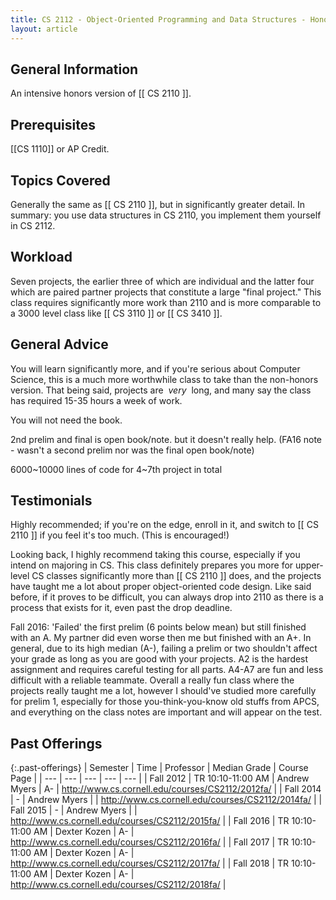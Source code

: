 ```yaml
---
title: CS 2112 - Object-Oriented Programming and Data Structures - Honors
layout: article
---
```


## General Information

An intensive honors version of [[ CS 2110 ]].

## Prerequisites

[[CS 1110]] or AP Credit.

## Topics Covered

Generally the same as [[ CS 2110 ]], but in significantly greater detail. In summary: you use data structures in CS 2110, you implement them yourself in CS 2112.

## Workload

Seven projects, the earlier three of which are individual and the latter four which are paired partner projects that constitute a large "final project." This class requires significantly more work than 2110 and is more comparable to a 3000 level class like [[ CS 3110 ]] or [[ CS 3410 ]].

## General Advice

You will learn significantly more, and if you're serious about Computer Science, this is a much more worthwhile class to take than the non-honors version. That being said, projects are  _very_  long, and many say the class has required 15-35 hours a week of work.

You will not need the book.

2nd prelim and final is open book/note. but it doesn't really help. (FA16 note - wasn't a second prelim nor was the final open book/note)

6000~10000 lines of code for 4~7th project in total

## Testimonials

Highly recommended; if you're on the edge, enroll in it, and switch to [[ CS 2110 ]] if you feel it's too much. (This is encouraged!)

Looking back, I highly recommend taking this course, especially if you intend on majoring in CS. This class definitely prepares you more for upper-level CS classes significantly more than [[ CS 2110 ]] does, and the projects have taught me a lot about proper object-oriented code design. Like said before, if it proves to be difficult, you can always drop into 2110 as there is a process that exists for it, even past the drop deadline.

Fall 2016: 'Failed' the first prelim (6 points below mean) but still finished with an A. My partner did even worse then me but finished with an A+. In general, due to its high median (A-), failing a prelim or two shouldn't affect your grade as long as you are good with your projects. A2 is the hardest assignment and requires careful testing for all parts. A4-A7 are fun and less difficult with a reliable teammate. Overall a really fun class where the projects really taught me a lot, however I should've studied more carefully for prelim 1, especially for those you-think-you-know old stuffs from APCS, and everything on the class notes are important and will appear on the test. 

## Past Offerings

{:.past-offerings}
| Semester | Time | Professor | Median Grade | Course Page |
| --- | --- | --- | --- | --- |
| Fall 2012 | TR 10:10-11:00 AM | Andrew Myers | A- | <http://www.cs.cornell.edu/courses/CS2112/2012fa/> |
| Fall 2014 | - | Andrew Myers |  | <http://www.cs.cornell.edu/courses/CS2112/2014fa/> |
| Fall 2015 | - | Andrew Myers |  | <http://www.cs.cornell.edu/courses/CS2112/2015fa/> |
| Fall 2016 | TR 10:10-11:00 AM | Dexter Kozen | A- | <http://www.cs.cornell.edu/courses/CS2112/2016fa/> |
| Fall 2017 | TR 10:10-11:00 AM | Dexter Kozen | A- | <http://www.cs.cornell.edu/courses/CS2112/2017fa/> |
| Fall 2018 | TR 10:10-11:00 AM | Dexter Kozen | A- | <http://www.cs.cornell.edu/courses/CS2112/2018fa/> |
